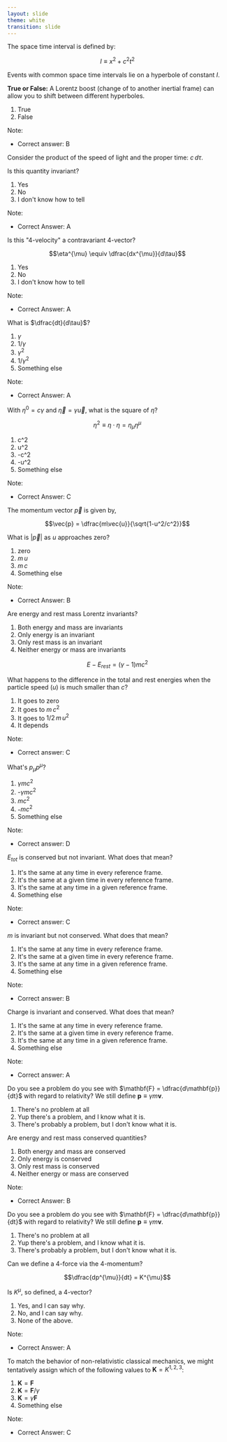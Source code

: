 ```yaml
---
layout: slide
theme: white
transition: slide
---
```


<section data-markdown>

The space time interval is defined by:

$$I\equiv x^2 + c^2t^2$$

Events with common space time intervals lie on a hyperbole of constant $I$.

**True or False:** A Lorentz boost (change of to another inertial frame) can allow you to shift between different hyperboles.

1. True
2. False

Note:
* Correct answer: B

</section>

<section data-markdown>

Consider the product of the speed of light and the proper time: $c\,d\tau$.

Is this quantity invariant?

1. Yes
2. No
3. I don't know how to tell

Note:
* Correct Answer: A

</section>

<section data-markdown>

Is this "4-velocity" a contravariant 4-vector?

$$\eta^{\mu} \equiv \dfrac{dx^{\mu}}{d\tau}$$

1. Yes
2. No
3. I don't know how to tell

Note:
* Correct Answer: A

</section>

<section data-markdown>

What is $\dfrac{dt}{d\tau}$?

1. $\gamma$
2. $1/\gamma$
3. $\gamma^2$
4. $1/\gamma^2$
5. Something else

Note:
* Correct Answer: A

</section>

<section data-markdown>

With $\eta^0 = c\gamma$ and $\vec{\eta}=\gamma\vec{u}$, what is the square of $\eta$?

$$\eta^2 \equiv \eta \cdot \eta = \eta_{\mu}\eta^{\mu}$$

1. c^2
2. u^2
3. -c^2
4. -u^2
5. Something else

Note:
* Correct Answer: C

</section>

<section data-markdown>

The momentum vector $\vec{p}$ is given by,

$$\vec{p} = \dfrac{m\vec{u}}{\sqrt{1-u^2/c^2}}$$

What is $|\vec{p}|$ as $u$ approaches zero?

1. zero
2. $m\,u$
3. $m\,c$
4. Something else

Note:
* Correct Answer: B

</section>

<section data-markdown>

Are energy and rest mass Lorentz invariants?

1. Both energy and mass are invariants
2. Only energy is an invariant
3. Only rest mass is an invariant
4. Neither energy or mass are invariants

</section>

<section data-markdown>

$$E-E_{rest} = (\gamma - 1) mc^2$$

What happens to the difference in the total and rest energies when the particle speed ($u$) is much smaller than $c$?

1. It goes to zero
2. It goes to $m\,c^2$
3. It goes to $1/2\,m\,u^2$
4. It depends

Note:
* Correct answer: C

</section>

<section data-markdown>

What's $p_{\mu} p^{\mu}$?

1. $\gamma mc^2$
2. -$\gamma mc^2$
3. $mc^2$
4. -$mc^2$
5. Something else

Note:
* Correct answer: D

</section>

<section data-markdown>

$E_{tot}$ is conserved but not invariant. What does that mean?

1. It's the same at any time in every reference frame.
2. It's the same at a given time in every reference frame.
3. It's the same at any time in a given reference frame.
4. Something else

Note:
* Correct answer: C

</section>

<section data-markdown>

$m$ is invariant but not conserved. What does that mean?

1. It's the same at any time in every reference frame.
2. It's the same at a given time in every reference frame.
3. It's the same at any time in a given reference frame.
4. Something else

Note:
* Correct answer: B

</section>

<section data-markdown>

Charge is invariant and conserved. What does that mean?

1. It's the same at any time in every reference frame.
2. It's the same at a given time in every reference frame.
3. It's the same at any time in a given reference frame.
4. Something else

Note:
* Correct answer: A

</section>

<section data-markdown>

Do you see a problem do you see with $\mathbf{F} = \dfrac{d\mathbf{p}}{dt}$ with regard to relativity? We still define $\mathbf{p} \equiv \gamma m\mathbf{v}$.

1. There's no problem at all
2. Yup there's a problem, and I know what it is.
3. There's probably a problem, but I don't know what it is.

</section>

<section data-markdown>

Are energy and rest mass conserved quantities?

1. Both energy and mass are conserved
2. Only energy is conserved
3. Only rest mass is conserved
4. Neither energy or mass are conserved

Note:
* Correct Answer: B

</section>

<section data-markdown>

Do you see a problem do you see with $\mathbf{F} = \dfrac{d\mathbf{p}}{dt}$ with regard to relativity? We still define $\mathbf{p} \equiv \gamma m\mathbf{v}$.

1. There's no problem at all
2. Yup there's a problem, and I know what it is.
3. There's probably a problem, but I don't know what it is.

</section>

<section data-markdown>

Can we define a 4-force via the 4-momentum?

$$\dfrac{dp^{\mu}}{dt} = K^{\mu}$$

Is $K^{\mu}$, so defined, a 4-vector?

1. Yes, and I can say why.
2. No, and I can say why.
3. None of the above.

Note:
* Correct Answer: A

</section>

<section data-markdown>

To match the behavior of non-relativistic classical mechanics, we might tentatively assign which of the following values to $\mathbf{K} = K^{1,2,3}$:

1. $\mathbf{K} = \mathbf{F}$
2. $\mathbf{K} = \mathbf{F}/\gamma$
3. $\mathbf{K} = \gamma\mathbf{F}$
4. Something else

Note:
* Correct Answer: C

</section>
